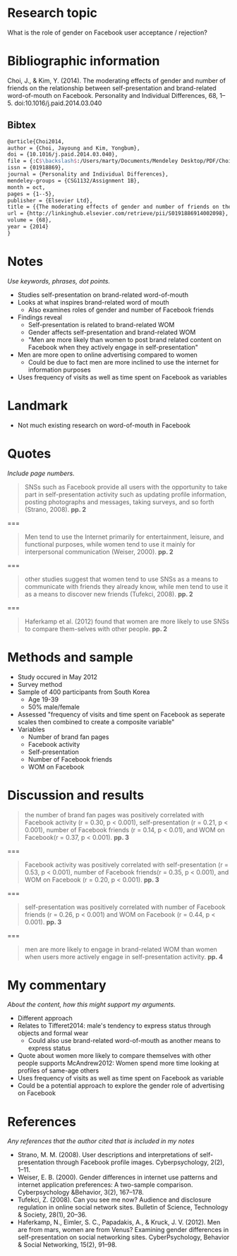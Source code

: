 # Research topic

What is the role of gender on Facebook user acceptance / rejection?

# Bibliographic information

Choi, J., & Kim, Y. (2014). The moderating effects of gender and number of friends on the relationship between self-presentation and brand-related word-of-mouth on Facebook. Personality and Individual Differences, 68, 1–5. doi:10.1016/j.paid.2014.03.040

## Bibtex

``` tex
@article{Choi2014,
author = {Choi, Jayoung and Kim, Yongbum},
doi = {10.1016/j.paid.2014.03.040},
file = {:C$\backslash$:/Users/marty/Documents/Mendeley Desktop/PDF/Choi, Kim/Personality and Individual Differences/Choi, Kim - 2014 - The moderating effects of gender and number of friends on the relationship between self-presentation and brand-relate.pdf:pdf},
issn = {01918869},
journal = {Personality and Individual Differences},
mendeley-groups = {CSG1132/Assignment 1B},
month = oct,
pages = {1--5},
publisher = {Elsevier Ltd},
title = {{The moderating effects of gender and number of friends on the relationship between self-presentation and brand-related word-of-mouth on Facebook}},
url = {http://linkinghub.elsevier.com/retrieve/pii/S0191886914002098},
volume = {68},
year = {2014}
}
```

# Notes

*Use keywords, phrases, dot points.*

- Studies self-presentation on brand-related word-of-mouth
- Looks at what inspires brand-related word of mouth
	- Also examines roles of gender and number of Facebook friends
- Findings reveal
	- Self-presentation is related to brand-related WOM
	- Gender affects self-presentation and brand-related WOM
	- "Men are more likely than women to post brand related content on Facebook when  they actively engage in self-presentation"
- Men are more open to online advertising compared to women
	- Could be due to fact men are more inclined to use the internet for information purposes
- Uses frequency of visits as well as time spent on Facebook as variables

# Landmark

- Not much existing research on word-of-mouth in Facebook

# Quotes

*Include page numbers.*

>SNSs such as Facebook provide all users with the opportunity to take part in self-presentation activity such as updating profile information, posting photographs and messages, taking surveys, and so forth (Strano, 2008). **pp. 2**

===

>Men tend to use the Internet primarily for entertainment, leisure, and functional purposes, while women tend to use it mainly for interpersonal communication (Weiser, 2000). **pp. 2**

===

>other studies suggest that women tend to use SNSs as a means to communicate with friends they already know, while men tend to use it as a means to discover new friends (Tufekci, 2008). **pp. 2**

===

>Haferkamp et al. (2012) found that women are more likely to use SNSs to compare them-selves with other people. **pp. 2**

# Methods and sample

- Study occured in May 2012
- Survey method
- Sample of 400 participants from South Korea
	- Age 19-39
	- 50% male/female
- Assessed "frequency of visits and time spent on Facebook as seperate scales then combined to create a composite variable"
- Variables
	- Number of brand fan pages
	- Facebook activity
	- Self-presentation
	- Number of Facebook friends
	- WOM on Facebook

# Discussion and results

>the number of brand fan pages was positively correlated with Facebook activity (r = 0.30, p < 0.001), self-presentation (r = 0.21, p < 0.001), number of Facebook friends (r = 0.14, p < 0.01), and WOM on Facebook(r = 0.37, p < 0.001). **pp. 3**

===

>Facebook activity was positively correlated with self-presentation (r = 0.53, p < 0.001), number of Facebook friends(r = 0.35, p < 0.001), and WOM on Facebook (r = 0.20, p < 0.001). **pp. 3**

===

>self-presentation was positively correlated with number of Facebook friends (r = 0.26, p < 0.001) and WOM on Facebook (r = 0.44, p < 0.001). **pp. 3**

===

>men are more likely to engage in brand-related WOM than women when users more actively engage in self-presentation activity. **pp. 4**

# My commentary

*About the content, how this might support my arguments.*

- Different approach
- Relates to Tifferet2014: male's tendency to express status through objects and formal wear
	- Could also use brand-related word-of-mouth as another means to express status
- Quote about women more likely to compare themselves with other people supports McAndrew2012: Women spend more time looking at profiles of same-age others
- Uses frequency of visits as well as time spent on Facebook as variable
- Could be a potential approach to explore the gender role of advertising on Facebook

# References

*Any references that the author cited that is included in my notes*

- Strano, M. M. (2008). User descriptions and interpretations of self-presentation through Facebook profile images. Cyberpsychology, 2(2), 1–11.
- Weiser, E. B. (2000). Gender differences in internet use patterns and internet application preferences: A two-sample comparison. Cyberpsychology &Behavior, 3(2), 167–178.
- Tufekci, Z. (2008). Can you see me now? Audience and disclosure regulation in online social network sites. Bulletin of Science, Technology & Society, 28(1), 20–36.
- Haferkamp, N., Eimler, S. C., Papadakis, A., & Kruck, J. V. (2012). Men are from mars, women are from Venus? Examining gender differences in self-presentation on social networking sites. CyberPsychology, Behavior & Social Networking, 15(2), 91–98.